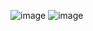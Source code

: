 ![image](https://github.com/user-attachments/assets/e394905a-e994-452e-875b-155770221940)
![image](https://github.com/user-attachments/assets/16f441f3-2d99-46b5-8d8e-74789c7ebc3e)
